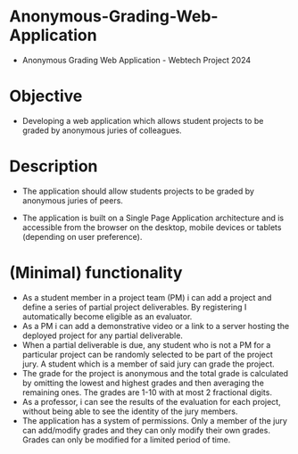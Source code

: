 # Anonymous-Grading-Web-Application
* Anonymous Grading Web Application - Webtech Project 2024

# Objective
* Developing a web application which allows student projects to be graded by anonymous juries of colleagues.

# Description
* The application should allow students projects to be graded by anonymous juries of peers.

* The application is built on a Single Page Application architecture and is accessible from the browser on the desktop, mobile devices or tablets (depending on user preference).

# (Minimal) functionality
* As a student member in a project team (PM) i can add a project and define a series of partial project deliverables. By registering I automatically become eligible as an evaluator.
* As a PM i can add a demonstrative video or a link to a server hosting the deployed project for any partial deliverable.
* When a partial deliverable is due, any student who is not a PM for a particular project can be randomly selected to be part of the project jury. A student which is a member of said jury can grade the project. 
* The grade for the project is anonymous and the total grade is calculated by omitting the lowest and highest grades and then averaging the remaining ones. The grades are 1-10 with at most 2 fractional digits.
* As a professor, i can see the results of the evaluation for each project, without being able to see the identity of the jury members.
* The application has a system of permissions. Only a member of the jury can add/modify grades and they can only modify their own grades. Grades can only be modified for a limited period of time.
